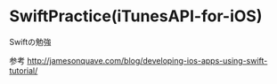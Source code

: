 # SwiftPractice(iTunesAPI-for-iOS)
Swiftの勉強

参考 http://jamesonquave.com/blog/developing-ios-apps-using-swift-tutorial/

